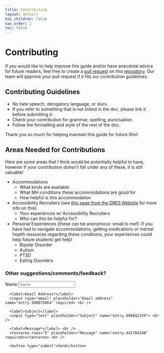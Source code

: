```yaml
---
title: Contributing
layout: default
has_children: false
nav_order: 2
toc: false
---
```


# Contributing

If you would like to help improve this guide and/or have anecdotal advice for future readers, feel free to create a [pull request](https://docs.github.com/en/github/collaborating-with-pull-requests/proposing-changes-to-your-work-with-pull-requests/creating-a-pull-request) on this [repository](https://github.com/drshika/mh-resources). Our team will approve your pull request if it fits our contribution guidelines.

## Contributing Guidelines
- No hate speech, derogatory language, or slurs. 
- If you refer to something that is not linked in the doc, please link it before submitting it.
- Check your contribution for grammar, spelling, punctuation
- Follow the formatting and style of the rest of the doc.

Thank you so much for helping maintain this guide for future Illini!

## Areas Needed for Contributions
Here are some areas that I think would be potentially helpful to have, however if your contribution doesn't fall under any of these, it is still valuable!

- Accommodations
  - What kinds are available
  - What MH conditions these accommodations are good for
  - How helpful is this accommodation
- Accessibility Recruiters (see [this page from the DRES Website](https://www.disability.illinois.edu/academic-supports/career-services) for more info on this)
  - Your experiences w/ Accessibility Recruiters 
  - Who can this be helpful for?
- Personal Experiences (these can be anonymous: email to me!): If you have had to navigate accommodations, getting medications or mental health resources regarding these conditions, your experiences could help future students get help!
  - Bipolar Disorder
  - Autism
  - PTSD
  - Eating Disorders

### Other suggestions/comments/feedback?

<form action="https://docs.google.com/forms/d/e/1FAIpQLSc0O_VAZ_ycLPRpQPj-_7h5cpbmiCJGwwo2VL1aypfKATBj2Q/formResponse" method="post">
      <label>Name</label>
      <input type="text" placeholder="Name" name="entry.798722956"  > <br />
  
      <label>Email Address*</label>
      <input type="email" placeholder="Email address" name="entry.500875864" required> <br />
    
      <label>Subject</label>
      <input type="text" placeholder="Subject" name="entry.999842259"> <br />
    
      <label>Message*</label> <br />
      <textarea rows="5" placeholder="Message" name="entry.441704348" required></textarea> <br />
     
      <button type="submit">Send</button>
</form>
